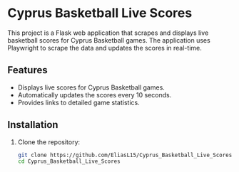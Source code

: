 # Cyprus Basketball Live Scores

This project is a Flask web application that scrapes and displays live basketball scores for Cyprus Basketball games. The application uses Playwright to scrape the data and updates the scores in real-time.

## Features

- Displays live scores for Cyprus Basketball games.
- Automatically updates the scores every 10 seconds.
- Provides links to detailed game statistics.

## Installation

1. Clone the repository:
   ```bash
   git clone https://github.com/EliasL15/Cyprus_Basketball_Live_Scores.git
   cd Cyprus_Basketball_Live_Scores